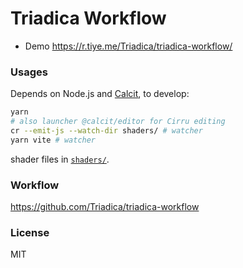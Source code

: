 # Triadica Workflow

- Demo https://r.tiye.me/Triadica/triadica-workflow/

### Usages

Depends on Node.js and [Calcit](http://calcit-lang.org/), to develop:

```bash
yarn
# also launcher @calcit/editor for Cirru editing
cr --emit-js --watch-dir shaders/ # watcher
yarn vite # watcher
```

shader files in [`shaders/`](shaders/).

### Workflow

https://github.com/Triadica/triadica-workflow

### License

MIT
